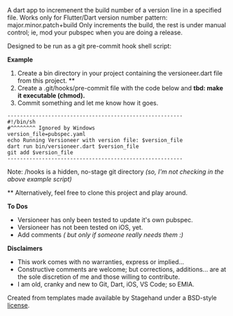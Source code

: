 A dart app to incremenent the build number of a version line in a specified file.
Works only for Flutter/Dart version number pattern: major.minor.patch+build
Only increments the build, the rest is under manual control; 
ie, mod your pubspec when you are doing a release.

Designed to be run as a git pre-commit hook shell script:

**Example**
1. Create a bin directory in your project containing the versioneer.dart file from this project. **
2. Create a .git/hooks/pre-commit file with the code below and **tbd: make it executable (chmod).**
3. Commit something and let me know how it goes.
```
--------------------------------------------------------
#!/bin/sh
#^^^^^^^^ Ignored by Windows
version_file=pubspec.yaml
echo Running Versioneer with version file: $version_file
dart run bin/versioneer.dart $version_file
git add $version_file
--------------------------------------------------------
```
Note: /hooks is a hidden, no-stage git directory
*(so, I'm not checking in the above example script)*

** Alternatively, feel free to clone this project and play around.

**To Dos**
- Versioneer has only been tested to update it's own pubspec.
- Versioneer has not been tested on iOS, yet.
- Add comments *( but only if someone really needs them :)*

**Disclaimers**
- This work comes with no warranties, express or implied...
- Constructive comments are welcome; but corrections, additions...
  are at the sole discretion of me and those willing to contribute.
- I am old, cranky and new to Git, Dart, iOS, VS Code; so EMIA.


Created from templates made available by Stagehand under a BSD-style
[license](https://github.com/dart-lang/stagehand/blob/master/LICENSE).
